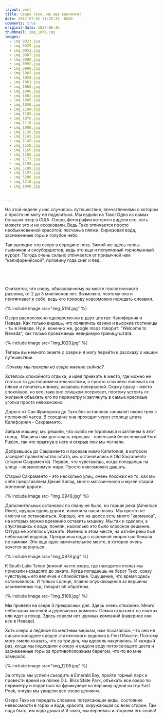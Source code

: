 ```yaml
---
layout: post
title: Озеро Тахо, мы еще вернемся!
date: 2017-07-02 11:25:24 -0800
comments: true
original-date: 2017-06-26
thumbnail: img_1076.jpg
images:
  - img_0923.jpg
  - img_0929.jpg
  - img_0951.jpg
  - img_0987.jpg
  - img_0988.jpg
  - img_0992.jpg
  - img_0998.jpg
  - img_1002.jpg
  - img_1054.jpg
  - img_1061.jpg
  - img_1065.jpg
  - img_1096.jpg
  - img_1082.jpg
  - img_1085.jpg
  - img_1050.jpg
  - img_1104.jpg
  - img_1109.jpg
  - img_1076.jpg
  - img_1118.jpg
  - img_1008.jpg
  - img_1136.jpg
  - img_1141.jpg
  - img_1142.jpg
  - img_1159.jpg
  - img_1165.jpg
  - img_1168.jpg
  - img_1177.jpg
  - img_1195.jpg
  - img_5189.jpg
  - img_1197.jpg
  - img_5200.jpg
  - img_1210.jpg
  - img_1040.jpg
  
 
---
```

 

На этой неделе у нас случилось путешествие, впечатлениями о котором я просто не могу не поделиться. Мы ездили на Тахо! Одно из самых больших озер в США. Озеро, фотографии которого видели все, хоть можете это и не осозновали. Ведь Тахо отличается просто необыкновенной красотой: песчаные пляжи, бирюзовая вода, заснеженные горы и голубое небо. 

Так выглядит это озеро в середине лета. Зимой же здесь толпы лыжников и сноубордистов, ведь это еще и популярный горнолыжный курорт. Погода очень сильно отличается от привычной нам "калифорнийской", половину года снег и лед. 
<!--separate--> 
 

Считается, что озеру, образованному на месте геологического разлома, от 2 до 3 миллионов лет. Возможно, поэтому оно и притягивает к себе, ведь его природу невозможно передать словами. 


{% include image src="img_5114.jpg" %}

Озеро расположено одновременно в двух штатах: Калифорния и Невада. Как только видишь, что появились казино и высокие гостиницы - ты в Неваде. Ну и, конечно же, google maps говорит: "Welcome to Nevada", как только проезжаешь невидимую границу штата. 

{% include image src="img_1020.jpg" %}


Теперь вы немного знаете о озере и я могу перейти к рассказу о нашем путешествии. 

 *Почему мы поехали на озеро именно сейчас?* 

Хотелось спокойного отдыха, и идея приехать в место, где можно не гнаться за достопримечательностями, а просто спокойно полежать на пляже и почитать книжку, казалась прекрасной. Скажу сразу - место спокойное, но все-таки оно слишком потрясает, поэтому устоять от желания объехать его по периметру и заглянуть в самые красивые уголки просто невозможно. 

Дорога от Сан Франциско до Тахо без остановок занимает около трех с половиной часов. В середине она проходит через столицу штата Калифорния - Сакраменто. 

Забрав машину, мы решили, что особо не торопимся и заглянем в этот город. 
Машина нам досталась хорошая - новенький белоснежный Ford Fusion, так что прыгнув в него и открыв люк мы погнали.

Добравшись до Сакраменто и проехав мимо Капитолия, в котором заседает правительство штата, мы остановились в Old Sacramento (старом Сакраменто). Первое, что чувствуешь, когда попадаешь на улицу - невыносимую жару. Просто невозможно дышать. 

Старый Сакраменто - это несколько улиц, очень похожих на то, как мы себе представляем Дикий Запад, много магазинчиков и музей старой железной дороги. 

{% include image src="img_0949.jpg" %}

Дополнительных остановок по плану не было, но горная река (American River), идущая вдоль дороги, изменила наши планы. Мы просто не смогли не остановиться. Хорошо, что на шоссе есть много "карманов", на которых можно временно оставить машину. Мы так и сделали, а спустившись к воде, поняли, насколько это было классное решение. Оттуда не хотелось уезжать. Именно в этом месте, на изгибе реки был небольшой водопад. Прозрачная вода с огромной скоростью бежала по камням. Это еще одно замечательное место, в которое очень хочется вернуться. 

{% include image src="img_0978.jpg" %}


К South Lake Tahoe (южной часте озера, где находится  отель) мы приехали незадолго до заката. Когда попадаешь на берег Тахо, сразу чувствуешь его величие и спокойствие. Ощущение, что время здесь остановилось. И только солнце, плавно опускающееся за вершины заснеженных гор, говорит об обратном. 

{% include image src="img_5109.jpg" %}

Мы провели на озере 3 прекрасных дня. Здесь очень спокойно. Много небольших мотелей и деревянных домиков. Семьи отдыхают на пляжах или идут в поход. Здесь совсем нет шумных компаний (наверное они все в Неваде).

Хоть озеро и ледяное по местным меркам, нам показалось, что оно не сильно холоднее средне статического водоема в Лен Области. Поэтому могу смело сказать, что за три дня, мы вдоволь накупались. И каждый раз, когда мы подходили к озеру и видели воду потрясающего цвета и заснеженные горы за противоположным берегом, что-то во мне замирало.

{% include image src="img_1206.jpg" %}

За отпуск мы успели съездить в Emerald Bay, пройти горный парк и провести время на пляже D.L. Bliss State Park, объехать все озеро по периметру и подняться на фуникулере на вершину одной из гор East Peak, откуда мы увидели все озеро целиком.

Озеро Тахо не передать словами: потрясающие виды, состояние невесомости в горах и воде, красота, окружающая со всех сторон. Там надо быть, им надо дышать! Я знаю, мы вернемся и откроем его снова!